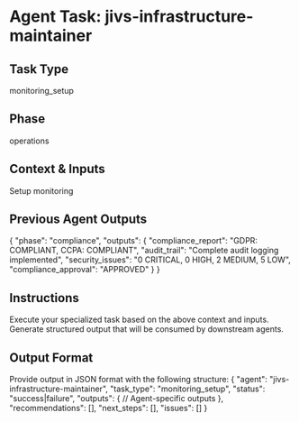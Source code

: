 # Agent Task: jivs-infrastructure-maintainer

## Task Type
monitoring_setup

## Phase
operations

## Context & Inputs
Setup monitoring

## Previous Agent Outputs
{
  "phase": "compliance",
  "outputs": {
    "compliance_report": "GDPR: COMPLIANT, CCPA: COMPLIANT",
    "audit_trail": "Complete audit logging implemented",
    "security_issues": "0 CRITICAL, 0 HIGH, 2 MEDIUM, 5 LOW",
    "compliance_approval": "APPROVED"
  }
}

## Instructions
Execute your specialized task based on the above context and inputs.
Generate structured output that will be consumed by downstream agents.

## Output Format
Provide output in JSON format with the following structure:
{
  "agent": "jivs-infrastructure-maintainer",
  "task_type": "monitoring_setup",
  "status": "success|failure",
  "outputs": {
    // Agent-specific outputs
  },
  "recommendations": [],
  "next_steps": [],
  "issues": []
}

